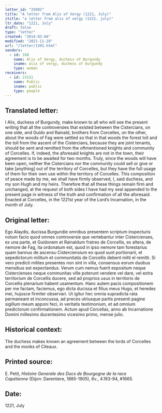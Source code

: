 ```yaml
---
letter_id: "25092"
title: "A letter from Alix of Vergy (1221, July)"
ititle: "a letter from alix of vergy (1221, july)"
ltr_date: "1221, July"
draft: false
type: "letter"
created: "2014-03-04"
modified: "2021-11-19"
url: "/letter/1391.html"
senders:
  - id: 168
    name: Alix of Vergy, duchess of Burgundy
    iname: alix of vergy, duchess of burgundy
    type: woman
receivers:
  - id: 21531
    name: Public
    iname: public
    type: people
---
```

<h2> Translated letter:</h2>I Alix, duchess of Burgundy, make known to all who will see the present writing that all the controversies that existed between the Cistercians, on one side, and Guido and Rainald, brothers from Corcelles, on the other, about the woods of Fag were settled so that in that woods the forest toll and the toll from the ascent of the Cistercians, because they are joint tenants, should be sent and remitted from the oftmentioned knights and community of Corcelles.  If, indeed, the aforesaid knights are not in the town, their agreement is to be awaited for two months.  Truly, since the woods will have been open, neither the Cistercians nor the community could sell or give or take [anything] out of the territory of Corcelles, but they have the full usage of them for their own use within the territory of Corcelles.  This composition of peace made by me, we shall have firmly observed, I, said duchess, and my son Hugh and my heirs.  Therefore that all these things remain firm and unchanged, at the request of both sides I have had my seal appended to the present page in witness of the truth and confirmation of  all the aforesaid.  Enacted at Corcelles, in the 1221st year of the Lord’s Incarnation, in the month of July.
<h2 class="mt-4"> Original letter:</h2>Ego Alaydis, ducissa Burgundie omnibus presentem scriptum inspecturis notum facio quod omnes controversie que vertebantur inter Cistercienses, ex una parte, et Guidonem et Rainaldum fratres de Corcellis, ex altera, de nemore de Fag, ita ordonatum est, quod in ipso nemore tam forestarius quam bannus de ascensu Cisterciensium eo quod sunt portionarii, et sepedictorum militum et communitatis de Corcellis debent mitti el remitti. Si vero predicti milites presentes non sint in villa, consensus eorum duobus mensibus est expectandus. Verum cum nemus fuerit expositum neque Cistercienses neque communitas ville poterunt vendere vel dare, vel extra territorium  de Corcellis ducere, sed ad proprios usus in territorio de Corcellis plenarium habent usamentum. Hanc autem pacis compositionem per me factam, faciemus, ego dicta ducissa et filius meus Hugo, et heredes mei, hujusce firmiter observari. Ut igitur hec omnia supradicta rata permaneant et inconcussa, ad preces utriusque partis presenti pagine sigillum meum apponi feci, in veritatis testimonium, et ad omnium predictorum confirmationem. Actum apud Corcellas, anno ab Incarnatione Domini millesimo ducentesimo vicesimo primo, mense julio.
<h2 class="mt-4"> Historical context:</h2>The duchess makes known an agreement between the lords of Corcelles and the monks of Citeaux.
<h2 class="mt-4"> Printed source:</h2><p>E. Petit, <em>Histoire Generale des Ducs de Bourgogne&nbsp;</em><i>de la race Capétienne&nbsp;</i>(Dijon: Darentiere, 1885-1905), 6v., 4.193-94, #1665.</p><h2 class="mt-4"> Date:</h2>1221, July